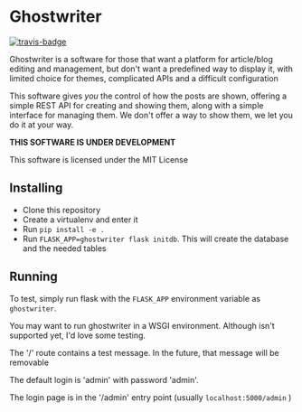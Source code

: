 # Ghostwriter

[![travis-badge](https://api.travis-ci.org/arthurmco/ghostwriter.svg?branch=master)](https://travis-ci.org/arthurmco/ghostwriter)
        
Ghostwriter is a software for those that want a platform for article/blog 
editing and management, but don't want a predefined way to display it, 
with limited choice for themes, complicated APIs and a difficult configuration

This software gives *you* the control of how the posts are shown, offering
a simple REST API for creating and showing them, along with a simple interface 
for managing them. We don't offer a way to show them, we let you do it at
your way.

**THIS SOFTWARE IS UNDER DEVELOPMENT**

This software is licensed under the MIT License

## Installing

 - Clone this repository
 - Create a virtualenv and enter it
 - Run `pip install -e . `
 - Run `FLASK_APP=ghostwriter flask initdb`. This will create the database and 
   the needed tables

## Running

To test, simply run flask with the `FLASK_APP` environment variable as `ghostwriter`. 

You may want to run ghostwriter in a WSGI environment. Although isn't supported yet, I'd love some testing.

The '/' route contains a test message. In the future, that message will be removable

The default login is 'admin' with password 'admin'. 

The login page is in the '/admin' entry point (usually `localhost:5000/admin` )
